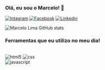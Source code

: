 ### Olá, eu sou o Marcelo! 🤖


[![Intagram](https://img.shields.io/badge/Instagram-E4405F?style=for-the-badge&logo=instagram&logoColor=white)](https://instagram.com/marckk_araujo?utm_source=qr&igshid=ZDc4ODBmNjlmNQ%3D%3D)
[![Facebook](https://img.shields.io/badge/Facebook-1877F2?style=for-the-badge&logo=facebook&logoColor=white
)](https://www.facebook.com/profile.php?id=100083273835302&mibextid=ZbWKwL)
[![Linkedin](https://img.shields.io/badge/LinkedIn-0077B5?style=for-the-badge&logo=linkedin&logoColor=white
)](https://www.linkedin.com/in/marcelo-ara%C3%BAjo-8a8332178)


![Marcelo Lima GitHub stats](https://github-readme-stats.vercel.app/api?username=MarceloAL3&show_icons=true&theme=radical)

### Ferramentas que eu utilizo no meu dia!

<div style= "display: incline_black"><br/>
<img align="center" alt="html5" src="https://img.shields.io/badge/HTML5-E34F26?style=for-the-badge&logo=html5&logoColor=white">
<img align="center" alt="css" src="https://img.shields.io/badge/CSS3-1572B6?style=for-the-badge&logo=css3&logoColor=white">
<div>
<img align="center" alt="javascript" src="https://img.shields.io/badge/JavaScript-F7DF1E?style=for-the-badge&logo=javascript&logoColor=black"<div>

<!---
MarceloAL3/MarceloAL3 is a ✨ special ✨ repository because its `README.md` (this file) appears on your GitHub profile.
You can click the Preview link to take a look at your changes.
--->
